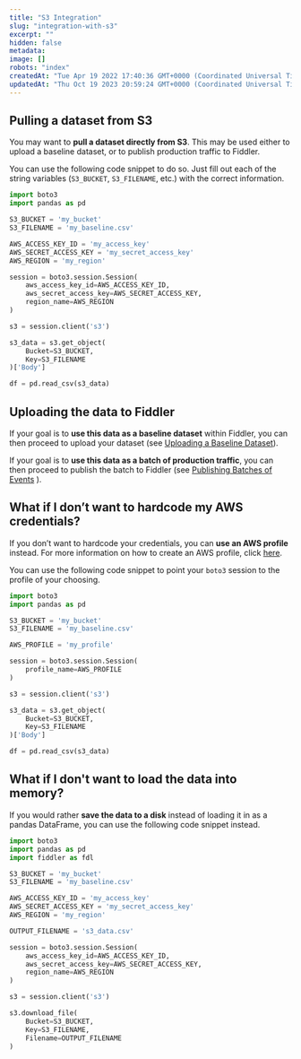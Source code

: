 ```yaml
---
title: "S3 Integration"
slug: "integration-with-s3"
excerpt: ""
hidden: false
metadata: 
image: []
robots: "index"
createdAt: "Tue Apr 19 2022 17:40:36 GMT+0000 (Coordinated Universal Time)"
updatedAt: "Thu Oct 19 2023 20:59:24 GMT+0000 (Coordinated Universal Time)"
---
```

## Pulling a dataset from S3

You may want to **pull a dataset directly from S3**. This may be used either to upload a baseline dataset, or to publish production traffic to Fiddler.

You can use the following code snippet to do so. Just fill out each of the string variables (`S3_BUCKET`, `S3_FILENAME`, etc.) with the correct information.

```python
import boto3
import pandas as pd

S3_BUCKET = 'my_bucket'
S3_FILENAME = 'my_baseline.csv'

AWS_ACCESS_KEY_ID = 'my_access_key'
AWS_SECRET_ACCESS_KEY = 'my_secret_access_key'
AWS_REGION = 'my_region'

session = boto3.session.Session(
    aws_access_key_id=AWS_ACCESS_KEY_ID,
    aws_secret_access_key=AWS_SECRET_ACCESS_KEY,
    region_name=AWS_REGION
)

s3 = session.client('s3')

s3_data = s3.get_object(
    Bucket=S3_BUCKET,
    Key=S3_FILENAME
)['Body']

df = pd.read_csv(s3_data)
```



## Uploading the data to Fiddler

If your goal is to **use this data as a baseline dataset** within Fiddler, you can then proceed to upload your dataset (see [Uploading a Baseline Dataset](doc:uploading-a-baseline-dataset)).

If your goal is to **use this data as a batch of production traffic**, you can then proceed to publish the batch to Fiddler (see [Publishing Batches of Events](doc:publishing-batches-of-events) ). 

## What if I don’t want to hardcode my AWS credentials?

If you don’t want to hardcode your credentials, you can **use an AWS profile** instead. For more information on how to create an AWS profile, click [here](https://docs.aws.amazon.com/cli/latest/userguide/cli-configure-profiles.html).

You can use the following code snippet to point your `boto3` session to the profile of your choosing.

```python
import boto3
import pandas as pd

S3_BUCKET = 'my_bucket'
S3_FILENAME = 'my_baseline.csv'

AWS_PROFILE = 'my_profile'

session = boto3.session.Session(
    profile_name=AWS_PROFILE
)

s3 = session.client('s3')

s3_data = s3.get_object(
    Bucket=S3_BUCKET,
    Key=S3_FILENAME
)['Body']

df = pd.read_csv(s3_data)
```



## What if I don't want to load the data into memory?

If you would rather **save the data to a disk** instead of loading it in as a pandas DataFrame, you can use the following code snippet instead.

```python
import boto3
import pandas as pd
import fiddler as fdl

S3_BUCKET = 'my_bucket'
S3_FILENAME = 'my_baseline.csv'

AWS_ACCESS_KEY_ID = 'my_access_key'
AWS_SECRET_ACCESS_KEY = 'my_secret_access_key'
AWS_REGION = 'my_region'

OUTPUT_FILENAME = 's3_data.csv'

session = boto3.session.Session(
    aws_access_key_id=AWS_ACCESS_KEY_ID,
    aws_secret_access_key=AWS_SECRET_ACCESS_KEY,
    region_name=AWS_REGION
)

s3 = session.client('s3')

s3.download_file(
    Bucket=S3_BUCKET,
    Key=S3_FILENAME,
    Filename=OUTPUT_FILENAME
)
```